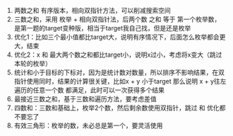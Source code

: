 1. 两数之和 有序版本，相向双指针方法，可以削减搜索空间
2. 三数之和，采用 枚举 + 相向双指针法，后两个数 之和 等于 第一个枚举数，是第一题的target变种版，相当于target我自己找，但是还是枚举
3. 优化1：比如三个最小值都比target大，说明有序情况下，后面怎么枚举都会更大，结束
4. 优化2：x 和 最大两个数之和都比target小，说明x过小，考虑将x变大（跳过本轮的枚举）
5. 统计和小于目标的下标对，因为是统计数对数量，所以排序不影响结果，在双指针使用同时，结果的计算很关键，比如x + y 小于target
   那么说明 x + y往左遍历的任意一个数 都满足，此时可以一次获得多个结果
6. 最接近三数之和，基于三数和遍历方法，要考虑差值
7. 四数和：三数和基础上，枚举2个数，然后剩余数使用双指针，跳过 和 优化都不要忘了
8. 有效三角形：枚举的数，未必总是第一个，要灵活使用